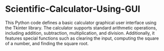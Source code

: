 # Scientific-Calculator-Using-GUI
This Python code defines a basic calculator graphical user interface using the Tkinter library. The calculator supports standard arithmetic operations, including addition, subtraction, multiplication, and division. Additionally, it features special functions such as clearing the input, computing the square of a number, and finding the square root.
